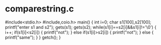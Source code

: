 # comparestring.c
#include<stdio.h>
#include,coio.h>
main()
{
int i=0;
char s1[100],s2[100];
printf("enter s1 and s2");
gets(s1);
gets(s2);
while(s1[i]==s2[i]&&s1[i]!='\0')
{
i++;
if(s1[i]<s2[i])
{
printf("not");
}
else if(s1[i]>s2[i])
{
printf("not");
}
else
{
printf("same");
}
}
getch();
}
